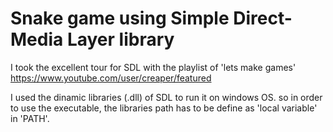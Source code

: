 # Snake game using Simple Direct-Media Layer library

I took the excellent tour for SDL with the playlist of 'lets make games'
https://www.youtube.com/user/creaper/featured

I used the dinamic libraries (.dll) of SDL to run it on windows OS. so in order to use the executable, the libraries path has to be define as 'local variable' in 'PATH'.

